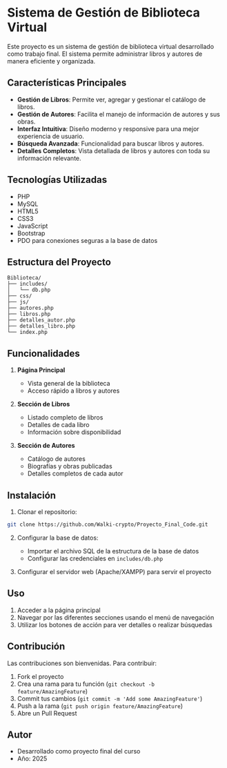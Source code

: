 # Sistema de Gestión de Biblioteca Virtual

Este proyecto es un sistema de gestión de biblioteca virtual desarrollado como trabajo final. El sistema permite administrar libros y autores de manera eficiente y organizada.

## Características Principales

- **Gestión de Libros**: Permite ver, agregar y gestionar el catálogo de libros.
- **Gestión de Autores**: Facilita el manejo de información de autores y sus obras.
- **Interfaz Intuitiva**: Diseño moderno y responsive para una mejor experiencia de usuario.
- **Búsqueda Avanzada**: Funcionalidad para buscar libros y autores.
- **Detalles Completos**: Vista detallada de libros y autores con toda su información relevante.

## Tecnologías Utilizadas

- PHP
- MySQL
- HTML5
- CSS3
- JavaScript
- Bootstrap
- PDO para conexiones seguras a la base de datos

## Estructura del Proyecto

```
Biblioteca/
├── includes/
│   └── db.php
├── css/
├── js/
├── autores.php
├── libros.php
├── detalles_autor.php
├── detalles_libro.php
└── index.php
```

## Funcionalidades

1. **Página Principal**
   - Vista general de la biblioteca
   - Acceso rápido a libros y autores

2. **Sección de Libros**
   - Listado completo de libros
   - Detalles de cada libro
   - Información sobre disponibilidad

3. **Sección de Autores**
   - Catálogo de autores
   - Biografías y obras publicadas
   - Detalles completos de cada autor

## Instalación

1. Clonar el repositorio:
```bash
git clone https://github.com/Walki-crypto/Proyecto_Final_Code.git
```

2. Configurar la base de datos:
   - Importar el archivo SQL de la estructura de la base de datos
   - Configurar las credenciales en `includes/db.php`

3. Configurar el servidor web (Apache/XAMPP) para servir el proyecto

## Uso

1. Acceder a la página principal
2. Navegar por las diferentes secciones usando el menú de navegación
3. Utilizar los botones de acción para ver detalles o realizar búsquedas

## Contribución

Las contribuciones son bienvenidas. Para contribuir:

1. Fork el proyecto
2. Crea una rama para tu función (`git checkout -b feature/AmazingFeature`)
3. Commit tus cambios (`git commit -m 'Add some AmazingFeature'`)
4. Push a la rama (`git push origin feature/AmazingFeature`)
5. Abre un Pull Request

## Autor

- Desarrollado como proyecto final del curso
- Año: 2025
